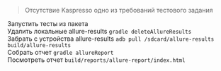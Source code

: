 > Отсутствие Kaspresso одно из требований тестового задания  

Запустить тесты из пакета  
Удалить локальные allure-results ```gradle deleteAllureResults```  
Забрать с устройства allure-results ```adb pull /sdcard/allure-results build/allure-results```  
Собрать отчет ```gradle allureReport```  
Посмотреть отчет ```build/reports/allure-report/index.html```  